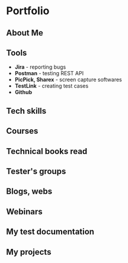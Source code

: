 # Portfolio

## About Me

## Tools

* **Jira** - reporting bugs
* **Postman** - testing REST API
* **PicPick, Sharex** - screen capture softwares
* **TestLink** - creating test cases
* **Github**

## Tech skills

## Courses

## Technical books read

## Tester's groups

## Blogs, webs

## Webinars

## My test documentation

## My projects